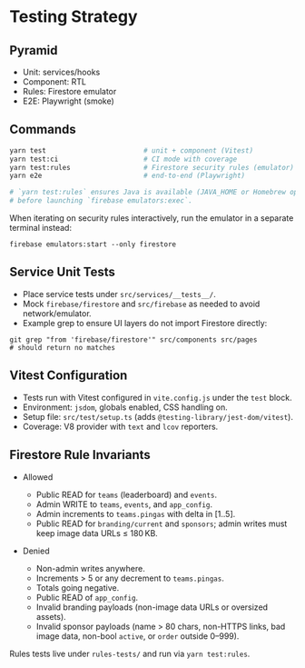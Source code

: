 # Testing Strategy

## Pyramid

- Unit: services/hooks
- Component: RTL
- Rules: Firestore emulator
- E2E: Playwright (smoke)

## Commands

```bash
yarn test                        # unit + component (Vitest)
yarn test:ci                     # CI mode with coverage
yarn test:rules                  # Firestore security rules (emulator)
yarn e2e                         # end-to-end (Playwright)

# `yarn test:rules` ensures Java is available (JAVA_HOME or Homebrew openjdk)
# before launching `firebase emulators:exec`.
```

When iterating on security rules interactively, run the emulator in a separate
terminal instead:

```
firebase emulators:start --only firestore
```

## Service Unit Tests

- Place service tests under `src/services/__tests__/`.
- Mock `firebase/firestore` and `src/firebase` as needed to avoid network/emulator.
- Example grep to ensure UI layers do not import Firestore directly:

```
git grep "from 'firebase/firestore'" src/components src/pages
# should return no matches
```

## Vitest Configuration

- Tests run with Vitest configured in `vite.config.js` under the `test` block.
- Environment: `jsdom`, globals enabled, CSS handling on.
- Setup file: `src/test/setup.ts` (adds `@testing-library/jest-dom/vitest`).
- Coverage: V8 provider with `text` and `lcov` reporters.

## Firestore Rule Invariants

- Allowed
  - Public READ for `teams` (leaderboard) and `events`.
  - Admin WRITE to `teams`, `events`, and `app_config`.
  - Admin increments to `teams.pingas` with delta in [1..5].
  - Public READ for `branding/current` and `sponsors`; admin writes must keep
    image data URLs ≤ 180 KB.

- Denied
  - Non-admin writes anywhere.
  - Increments > 5 or any decrement to `teams.pingas`.
  - Totals going negative.
  - Public READ of `app_config`.
  - Invalid branding payloads (non-image data URLs or oversized assets).
  - Invalid sponsor payloads (name > 80 chars, non-HTTPS links, bad image data,
    non-bool `active`, or `order` outside 0–999).

Rules tests live under `rules-tests/` and run via `yarn test:rules`.
